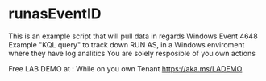 # runasEventID
This is an example script that will pull data in regards Windows Event 4648
Example "KQL query" to track down RUN AS, in a Windows enviroment where they have log analitics
You are solely resposible of you own actions

Free LAB DEMO at :
While on you own Tenant
https://aka.ms/LADEMO 
